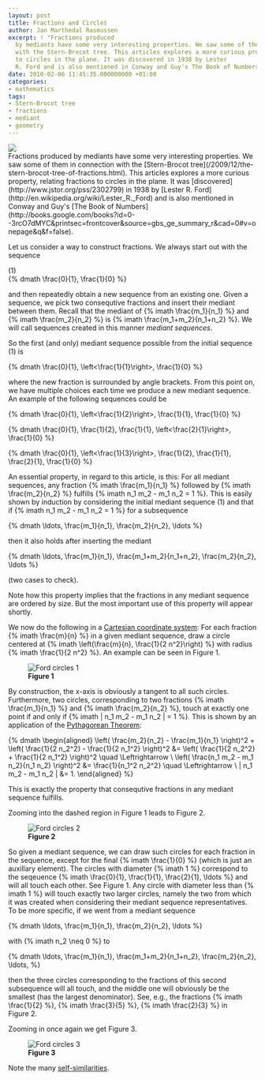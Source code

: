 ```yaml
---
layout: post
title: Fractions and Circles
author: Jan Marthedal Rasmussen
excerpt: ! "Fractions produced
  by mediants have some very interesting properties. We saw some of them in connection
  with the Stern-Brocot tree. This articles explores a more curious property, relating fractions
  to circles in the plane. It was discovered in 1938 by Lester
  R. Ford and is also mentioned in Conway and Guy's The Book of Numbers."
date: 2010-02-06 11:45:35.000000000 +01:00
categories:
- mathematics
tags:
- Stern-Brocot tree
- fractions
- mediant
- geometry
---
```

<div class="pull-right"><a href="{% amazon conway-guy %}"><img src="{% bookcover conway-guy %}" /></a></div>
Fractions produced by mediants have some very interesting properties. We saw some of them in connection with the [Stern-Brocot tree](/2009/12/the-stern-brocot-tree-of-fractions.html). This articles explores a more curious property, relating fractions to circles in the plane. It was [discovered](http://www.jstor.org/pss/2302799) in 1938 by [Lester R. Ford](http://en.wikipedia.org/wiki/Lester_R._Ford) and is also mentioned in Conway and Guy's [The Book of Numbers](http://books.google.com/books?id=0--3rcO7dMYC&amp;printsec=frontcover&amp;source=gbs_ge_summary_r&amp;cad=0#v=onepage&amp;q&amp;f=false).<span></span>

Let us consider a way to construct fractions. We always start out with the sequence

<div class="pull-right">(1)</div>
{% dmath \frac{0}{1}, \frac{1}{0} %}

and then repeatedly obtain a new sequence from an existing one. Given a sequence, we pick two consequtive fractions and insert their mediant between them. Recall that the mediant of {% imath \frac{m_1}{n_1} %} and {% imath \frac{m_2}{n_2} %} is {% imath \frac{m_1+m_2}{n_1+n_2} %}. We will call sequences created in this manner *mediant sequences*.

So the first (and only) mediant sequence possible from the initial sequence (1) is

{% dmath \frac{0}{1}, \left<\frac{1}{1}\right>, \frac{1}{0} %}

where the new fraction is surrounded by angle brackets. From this point on, we have multiple choices each time we produce a new mediant sequence. An example of the following sequences could be

{% dmath \frac{0}{1}, \left<\frac{1}{2}\right>, \frac{1}{1}, \frac{1}{0} %}

{% dmath \frac{0}{1}, \frac{1}{2}, \frac{1}{1}, \left<\frac{2}{1}\right>, \frac{1}{0} %}

{% dmath \frac{0}{1}, \left<\frac{1}{3}\right>, \frac{1}{2}, \frac{1}{1}, \frac{2}{1}, \frac{1}{0} %}

An essential property, in regard to this article, is this: For all mediant sequences, any fraction {% imath \frac{m_1}{n_1} %} followed by {% imath \frac{m_2}{n_2} %} fulfills {% imath n_1 m_2 - m_1 n_2 = 1 %}. This is easily shown by induction by considering the initial mediant sequence&nbsp;(1) and that if {% imath n_1 m_2 - m_1 n_2 = 1 %} for a subsequence

{% dmath \ldots, \frac{m_1}{n_1}, \frac{m_2}{n_2}, \ldots %}

then it also holds after inserting the mediant

{% dmath \ldots, \frac{m_1}{n_1}, \frac{m_1+m_2}{n_1+n_2}, \frac{m_2}{n_2}, \ldots %}

(two cases to check).

Note how this property implies that the fractions in any mediant sequence are ordered by size. But the most important use of this property will appear shortly.

We now do the following in a [Cartesian coordinate system](http://en.wikipedia.org/wiki/Cartesian_coordinate_system): For each fraction {% imath \frac{m}{n} %} in a given mediant sequence, draw a circle centered at {% imath \left(\frac{m}{n}, \frac{1}{2 n^2}\right) %} with radius {% imath \frac{1}{2 n^2} %}. An example can be seen in Figure&nbsp;1.

<figure>
  <img src="{{site.baseurl}}media/ford1.svg" class="img-responsive" alt="Ford circles 1">
  <figcaption><strong>Figure 1</strong></figcaption>
</figure>

By construction, the x-axis is obviously a tangent to all such circles. Furthermore, two circles, corresponding to two fractions {% imath \frac{m_1}{n_1} %} and {% imath \frac{m_2}{n_2} %}, touch at exactly one point if and only if {% imath | n_1 m_2 - m_1 n_2 | = 1 %}. This is shown by an application of the [Pythagorean Theorem](http://en.wikipedia.org/wiki/Pythagorean_theorem):

{% dmath \begin{aligned} \left( \frac{m_2}{n_2} - \frac{m_1}{n_1} \right)^2 + \left( \frac{1}{2 n_2^2} - \frac{1}{2 n_1^2} \right)^2 &= \left( \frac{1}{2 n_2^2} + \frac{1}{2 n_1^2} \right)^2 \quad \Leftrightarrow \\ \left( \frac{n_1 m_2 - m_1 n_2}{n_1 n_2} \right)^2 &= \frac{1}{n_1^2 n_2^2} \quad \Leftrightarrow \\ | n_1 m_2 - m_1 n_2 | &= 1. \end{aligned} %}

This is exactly the property that consequtive fractions in any mediant sequence fulfills.

Zooming into the dashed region in Figure&nbsp;1 leads to Figure&nbsp;2.

<figure>
  <img src="{{site.baseurl}}media/ford2.svg" class="img-responsive" alt="Ford circles 2">
  <figcaption><strong>Figure 2</strong></figcaption>
</figure>

So given a mediant sequence, we can draw such circles for each fraction in the sequence, except for the final {% imath \frac{1}{0} %} (which is just an auxillary element). The circles with diameter {% imath 1 %} correspond to the seqeuence {% imath \frac{0}{1}, \frac{1}{1}, \frac{2}{1}, \ldots %} and will all touch each other. See Figure&nbsp;1. Any circle with diameter less than {% imath 1 %} will touch exactly two larger circles, namely the two from which it was created when considering their mediant sequence representatives. To be more specific, if we went from a mediant sequence

{% dmath \ldots, \frac{m_1}{n_1}, \frac{m_2}{n_2}, \ldots %}

with {% imath n_2 \neq 0 %} to

{% dmath \ldots, \frac{m_1}{n_1}, \frac{m_1+m_2}{n_1+n_2}, \frac{m_2}{n_2}, \ldots, %}

then the three circles corresponding to the fractions of this second subsequence will all touch, and the middle one will obviously be the smallest (has the largest denominator). See, e.g., the fractions {% imath \frac{1}{2} %}, {% imath \frac{3}{5} %}, {% imath \frac{2}{3} %} in Figure&nbsp;2.

Zooming in once again we get Figure&nbsp;3.

<figure>
  <img src="{{site.baseurl}}media/ford3.svg" class="img-responsive" alt="Ford circles 3">
  <figcaption><strong>Figure 3</strong></figcaption>
</figure>

Note the many [self-similarities](http://en.wikipedia.org/wiki/Self-similarity).


